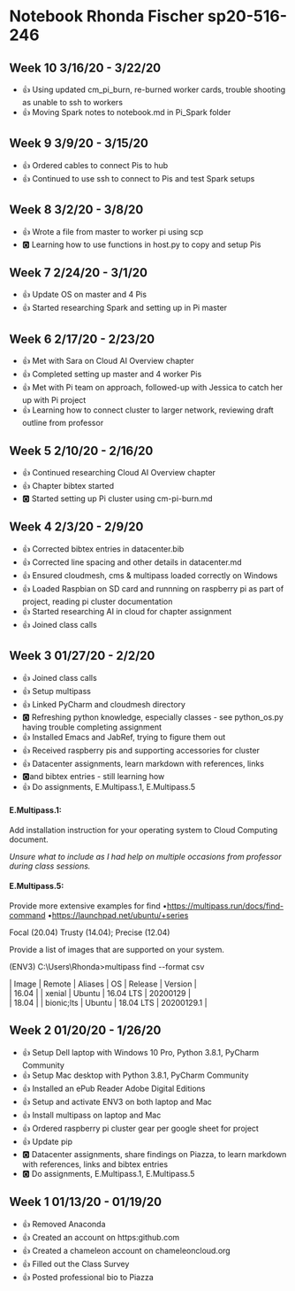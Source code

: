 # Notebook Rhonda Fischer sp20-516-246

## Week 10 3/16/20 - 3/22/20
* :+1: Using updated cm_pi_burn, re-burned worker cards, trouble shooting as
 unable to ssh to workers 
* :+1: Moving Spark notes to notebook.md in Pi_Spark folder
## Week 9 3/9/20 - 3/15/20
* :+1: Ordered cables to connect Pis to hub
* :+1: Continued to use ssh to connect to Pis and test Spark setups
## Week 8 3/2/20 - 3/8/20
* :+1: Wrote a file from master to worker pi using scp
* :o2: Learning how to use functions in host.py to copy and setup Pis 
## Week 7 2/24/20 - 3/1/20
* :+1: Update OS on master and 4 Pis
* :+1: Started researching Spark and setting up in Pi master
## Week 6 2/17/20 - 2/23/20
* :+1: Met with Sara on Cloud AI Overview chapter
* :+1: Completed setting up master and 4 worker Pis
* :+1: Met with Pi team on approach, followed-up with Jessica to
 catch her up with Pi project
* :+1: Learning how to connect cluster to larger network, reviewing draft
 outline from professor
## Week 5 2/10/20 - 2/16/20
* :+1: Continued researching Cloud AI Overview chapter
* :+1: Chapter bibtex started
* :o2: Started setting up Pi cluster using cm-pi-burn.md

## Week 4 2/3/20 - 2/9/20
* :+1: Corrected bibtex entries in datacenter.bib
* :+1: Corrected line spacing and other details in datacenter.md
* :+1: Ensured cloudmesh, cms & multipass loaded correctly on Windows
* :+1: Loaded Raspbian on SD card and runnning on raspberry pi as part of project, reading pi cluster documentation 
* :+1: Started researching AI in cloud for chapter assignment
* :+1: Joined class calls

## Week 3 01/27/20 - 2/2/20
* :+1: Joined class calls
* :+1: Setup multipass
* :+1: Linked PyCharm and cloudmesh directory
* :o2: Refreshing python knowledge, especially classes - see python_os.py  having trouble completing assignment
* :+1: Installed Emacs and JabRef, trying to figure them out
* :+1: Received raspberry pis and supporting accessories for cluster
* :+1: Datacenter assignments, learn markdown with references, links 
* :o2:and bibtex entries - still learning how
* :+1: Do assignments, E.Multipass.1, E.Multipass.5

#### E.Multipass.1:  
Add installation instruction for your operating system to Cloud Computing document.

_Unsure what to include as I had help on multiple occasions from professor during class sessions._   

#### E.Multipass.5:  
Provide more extensive examples for find  •https://multipass.run/docs/find-command  •https://launchpad.net/ubuntu/+series

Focal (20.04) Trusty (14.04); Precise (12.04)

Provide a list of images that are supported on your system.

(ENV3) C:\Users\Rhonda>multipass find --format csv

| Image | Remote | Aliases | OS | Release | Version |  
| 16.04 |  | xenial | Ubuntu | 16.04 LTS | 20200129 |  
| 18.04 |  | bionic;lts | Ubuntu | 18.04 LTS | 20200129.1 |



## Week 2 01/20/20 - 1/26/20
* :+1: Setup Dell laptop with Windows 10 Pro, Python 3.8.1, PyCharm Community
* :+1: Setup Mac desktop with Python 3.8.1, PyCharm Community
* :+1: Installed an ePub Reader Adobe Digital Editions
* :+1: Setup and activate ENV3 on both laptop and Mac
* :+1: Install multipass on laptop and Mac 
* :+1: Ordered raspberry pi cluster gear per google sheet for project
* :+1: Update pip
* :o2: Datacenter assignments, share findings on Piazza, to learn markdown with references, links and bibtex entries
* :o2: Do assignments, E.Multipass.1, E.Multipass.5

## Week 1 01/13/20 - 01/19/20
* :+1: Removed Anaconda
* :+1: Created an account on https:github.com
* :+1: Created a chameleon account on chameleoncloud.org 
* :+1: Filled out the Class Survey
* :+1: Posted professional bio to Piazza

